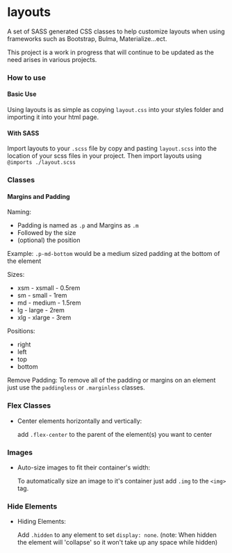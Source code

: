 # layouts
A set of SASS generated CSS classes to help customize layouts when using frameworks such as Bootstrap, Bulma, Materialize...ect.

This project is a work in progress that will continue to be updated as the need arises in various projects.

### How to use

#### Basic Use
Using layouts is as simple as copying `layout.css` into your styles folder and importing it into your html page.

#### With SASS

Import layouts to your `.scss` file by copy and pasting `layout.scss` into the location of your scss files in your project. Then import layouts using `@imports ./layout.scss`

### Classes

#### Margins and Padding

Naming: 
  * Padding is named as `.p` and Margins as `.m`
  * Followed by the size
  * (optional) the position

Example: `.p-md-bottom` would be a medium sized padding at the bottom of the element

Sizes:
  * xsm - xsmall - 0.5rem
  * sm - small - 1rem
  * md - medium - 1.5rem
  * lg - large - 2rem
  * xlg - xlarge - 3rem

Positions:
  * right
  * left
  * top
  * bottom

Remove Padding: 
  To remove all of the padding or margins on an element just use the `paddingless` or `.marginless` classes.

### Flex Classes

  * Center elements horizontally and vertically:

      add `.flex-center` to the parent of the element(s) you want to center

### Images

  * Auto-size images to fit their container's width: 

      To automatically size an image to it's container just add `.img` to the `<img>` tag.

### Hide Elements

  * Hiding Elements:

      Add `.hidden` to any element to set `display: none`. (note: When hidden the element will 'collapse' so it won't take up any space while hidden)

